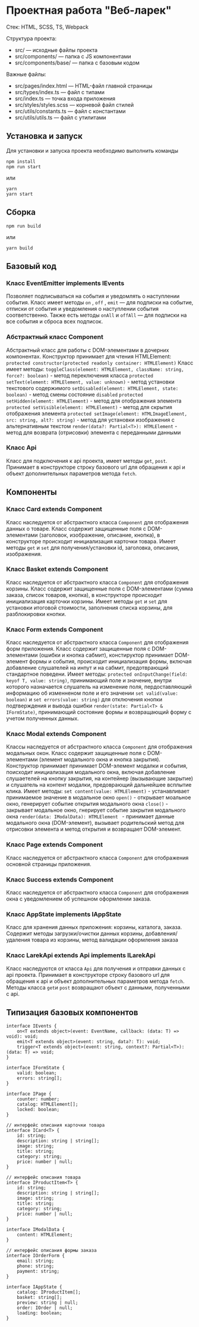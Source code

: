 # Проектная работа "Веб-ларек"

Стек: HTML, SCSS, TS, Webpack

Структура проекта:
- src/ — исходные файлы проекта
- src/components/ — папка с JS компонентами
- src/components/base/ — папка с базовым кодом

Важные файлы:
- src/pages/index.html — HTML-файл главной страницы
- src/types/index.ts — файл с типами
- src/index.ts — точка входа приложения
- src/styles/styles.scss — корневой файл стилей
- src/utils/constants.ts — файл с константами
- src/utils/utils.ts — файл с утилитами

## Установка и запуск
Для установки и запуска проекта необходимо выполнить команды

```
npm install
npm run start
```

или

```
yarn
yarn start
```
## Сборка

```
npm run build
```

или

```
yarn build
```

## Базовый код
### Класс EventEmitter implements IEvents
Позволяет подписываться на события и уведомлять о наступлении события.
Класс имеет методы ```on``` ,  ```off``` ,  ```emit```  — для подписки на событие, отписки от события и уведомления о наступлении события соответственно.
Также есть методы  ```onAll``` и  ```offAll```  — для подписки на все события и сброса всех подписок.

### Абстрактный класс Component
Абстрактный класс для работы с DOM-элементами в дочерних компонентах.
Конструктор принимает для чтения HTMLElement:
```protected constructor(protected readonly container: HTMLElement)```
Класс имеет методы:
    ```toggleClass(element: HTMLElement, className: string, force?: boolean)``` - метод переключения класса
    ```protected setText(element: HTMLElement, value: unknown)``` - метод установки текстового содержимого
    ```setDisabled(element: HTMLElement, state: boolean)``` - метод смены состояние ```disabled```
    ```protected setHidden(element: HTMLElement)``` - метод для отображения элемента
    ```protected setVisible(element: HTMLElement)``` - метод для скрытия отображения элемента
    ```protected setImage(element: HTMLImageElement, src: string, alt?: string)``` - метод для установки изображения с альтернативным текстом
    ```render(data?: Partial<T>): HTMLElement``` - метод для возврата (отрисовки) элемента с переданными данными

### Класс Api
Класс для подключения к api проекта, имеет методы ```get```, ```post```. Принимает в конструкторе строку базового url для обращения к api и объект дополнительных параметров метода ```fetch```.

## Компоненты
### Класс Card extends Component<ICard>
Класс наследуется от абстрактного класса ```Component``` для отображения данных о товаре.
Класс содержит защищенные поля с DOM-элементами (заголовок, изображение, описание, кнопка), в конструкторе происходит инициализация карточки товара. Имеет методы ```get``` и ```set``` для получения/установки id, заголовка, описания, изображения. 

### Класс Basket extends Component
Класс наследуется от абстрактного класса ```Component``` для отображения корзины. Класс содержит защищенные поля с DOM-элементами (сумма заказа, список товаров, кнопка), в конструкторе происходит инициализация карточки корзины. Имеет методы ```get``` и ```set``` для установки итоговой стоимости, заполнения списка корзины, для разблокировки кнопки.


### Класс Form<T> extends Component<IFormState> 
Класс наследуется от абстрактного класса ```Component``` для отображения форм приложения. Класс содержит защищенные поля с DOM-элементами (ошибки и кнопка сабмит), констируктор принимает DOM-элемент формы и события, происходит инициализация формы, включая добавление слушателей на инпут и на сабмит, предотврающий стандартное поведени. 
Имеет методы: 
    ```protected onInputChange(field: keyof T, value: string)```, принимающий поле и значение, внутри которого назначается слушатель на изменение поля, пердоставляющий информацию об изменненом поле и его значении 
    ```set valid(value: boolean)``` и ```set errors(value: string)``` для отключения кнопки подтверждения и вывода ошибки
    ```render(state: Partial<T> & IFormState)```, принимающий состояние формы и возвращающий форму с учетом полученных данных.   

### Класс Modal extends Component<IModalData>
Классы наследуется от абстрактного класса ```Component``` для отображения модальных окон. Класс содержит защищенные поля с DOM-элементами (элемент модального окна и кнопка закрытия). Конструктор принимает принимает DOM-элемент модалки и события, поисходит инициализация модального окна, включая добавление слушаетелей на кнопку закрытия, на контейнер (вызывающие закрытие) и слушатель на контент модалки, предоврающий дальнейшее всплытие клика.
Имеет методы:
    ```set content(value: HTMLElement)``` - устанавливает принимаемое значение в модальное окно
    ```open()``` - открывает моальное окно, генерирует событие открытия модального окна
    ```close()``` - закрывает модальное окно, гнерирует событие закрытия модального окна
    ```render(data: IModalData): HTMLElement ``` - принимает данные модального окна (DOM-элемент), вызывает родительский метод для отрисовки элемента и метод открытия и возвращает DOM-элемент.

### Класс Page extends Component<IPage>
Класс наследуется от абстрактного класса ```Component``` для отображения основной страницы приложения.

### Класс Success extends Component
Класс наследуется от абстрактного класса ```Component``` для отображения окна с уведомлением об успешном оформлении заказа.  






### Класс AppState implements IAppState
Класс для хранения данных приложения: корзины, каталога, заказа. Содержит методы загрузки/очистки данных корзины, добавления/удаления товара из корзины, метод валидации оформления заказа

### Класс LarekApi extends Api implements ILarekApi
Класс наследуются от класса ```Api``` для получения и отправки данных с api проекта. Принимает в конструкторе строку базового url для обращения к api и объект дополнительных параметров метода ```fetch```. Методы класса ```get```и ```post``` возвращают объект с данными, полученными с api.

## Типизация базовых компонентов
```
interface IEvents {
    on<T extends object>(event: EventName, callback: (data: T) => void): void;
    emit<T extends object>(event: string, data?: T): void;
    trigger<T extends object>(event: string, context?: Partial<T>): (data: T) => void;
}

interface IFormState {
    valid: boolean;
    errors: string[];
}

interface IPage {
    counter: number;
    catalog: HTMLElement[];
    locked: boolean;
}

// интерфейс описания карточки товара
interface ICard<T> {
    id: string;
    description: string | string[];
    image: string;
    title: string;
    category: string;
    price: number | null;
}

// интерфейс описания товара
interface IProductItem<T> {
    id: string;
    description: string | string[];
    image: string;
    title: string;
    category: string;
    price: number | null;
}

interface IModalData {
    content: HTMLElement;
}

// интерфейс описания формы заказа
interface IOrderForm {
    email: string;
    phone: string;
    payment: string;
}

interface IAppState {
    catalog: IProductItem[];
    basket: string[];
    preview: string | null;
    order: IOrder | null;
    loading: boolean;
}
```
